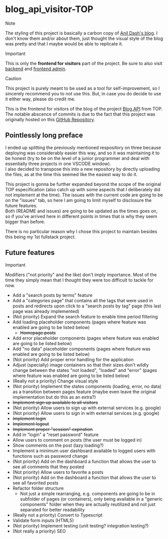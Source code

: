 # blog_api_visitor-TOP

> [!NOTE]
> The styling of this project is basically a carbon copy of [Anil Dash's blog](https://www.anildash.com/). I don't know them and/or about them, just thought the visual style of the blog was pretty and that I maybe would be able to replicate it.

> [!IMPORTANT]
> This is only the 	**frontend for visitors** part of the project. Be sure to also visit [backend](https://github.com/Isutomu/blog_api_backend-TOP) and [frontend admin](https://github.com/Isutomu/blog_api_admin-TOP).

> [!CAUTION]
> This project is purely meant to be used as a tool for self-improvement, so I sincerely recommend you to not use this. But, in case you do decide to use it either way, please do credit me.

This is the frontend for visitors of the blog of the project [Blog API](https://www.theodinproject.com/lessons/node-path-nodejs-blog-api) from TOP.
The notable abscence of commits is due to the fact that this project was originally hosted on this [GitHub Repository](https://github.com/Isutomu/blog_api-TOP).

## Pointlessly long preface
I ended up splitting the previously mentioned respository on three because deploying was considerably easier this way, and so it was maintaining it to be honest (try to be on the level of a junior programmer and deal with essentially three projects in one VSCODE window).\
I also decided to transpose this into a new repository by directly uploading the files, as at the time this seemed like the easiest way to do it.

This project is gonna be further expanded beyond the scope of the original TOP especification (also catch up with some aspects that I deliberately did not implement at the time).
The issues with the current code are going to be on the "issues" tab, so here I am going to limit myself to disclosure the future features.\
Both (README and issues) are going to be updated as the times goes on, so if you've arrived here in different points in times that is why they seem bigger than before.

There is no particular reason why I chose this project to maintain besides this being my 1st fullstack project.

## Future features

> [!IMPORTANT]
> Modifiers ("not priority" and the like) don't imply importance. Most of the time they simply mean that I thought they were too difficult to tackle for now.

- Add a "search posts by terms" feature
- Add a "categories page" that contains all the tags that were used in posts and redirects upon click to a "search posts by tag" page (this last page was already implemented)
- (Not priority) Expand the search feature to enable time period filtering
- Add loading placeholder components (pages where feature was enabled are going to be listed below)
  - ~~Homepage posts~~
- Add error placeholder components (pages where feature was enabled are going to be listed below)
- Add "no data" placeholder components (pages where feature was enabled are going to be listed below)
- (Not priority) Add proper error handling for the application
- Adjust (specially) image containers so that their sizes don't wildly change between the states "not loaded", "loaded" and "error" (pages where feature was enabled are going to be listed below)
- (Really not a priority) Change visual style
- (Not priority) Implement the states components (loading, error, no data) as a transition between pages feature (maybe even leave the original implementation but do this as an extra?)
- ~~Implement sign up available to all visitors~~
- (Not priority) Allow users to sign up with external services (e.g. google)
- (Not priority) Allow users to sign in with external services (e.g. google)
- ~~Implement login~~
- ~~Implement logout~~
- ~~Implement proper "session" expiration~~
- Add in "login" a "reset password" feature
- Allow users to comment on posts (the user must be logged in)
- Show comments on the post (lazy loading?)
- Implement a minimum user dashboard available to logged users with functions such as password change
- (Not priority) Add on the dashboard a function that allows the user to see all comments that they posted
- (Not priority) Allow users to favorite a posts
- (Not priority) Add on the dashboard a function that allows the user to see all favorited posts
- Refactor folder structure
  - Not just a simple rearranging, e.g. components are going to be in subfolder of pages (or containers), only being available in a "generic components" folder when they are actually reutilized and not just separated for better readability
- (Really not a priority) Convert to Typescript
- Validate form inputs (HTML5)
- (Not priority) Implement testing (unit testing? integration testing?)
- (Not really a priority) SEO
